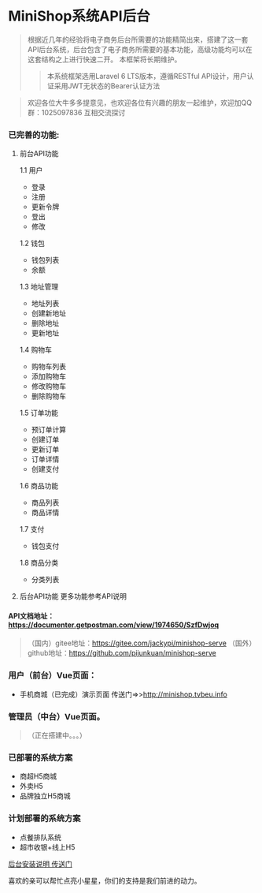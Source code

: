 # MiniShop系统API后台
>根据近几年的经验将电子商务后台所需要的功能精简出来，搭建了这一套API后台系统，后台包含了电子商务所需要的基本功能，高级功能均可以在这套结构之上进行快速二开。
本框架将长期维护。
> >本系统框架选用Laravel 6 LTS版本，遵循RESTful API设计，用户认证采用JWT无状态的Bearer认证方法

> 欢迎各位大牛多多提意见，也欢迎各位有兴趣的朋友一起维护，欢迎加QQ群：1025097836 互相交流探讨

### 已完善的功能:
1. 前台API功能

    1.1 用户
	* 登录
	* 注册
	* 更新令牌
	* 登出
	* 修改

    1.2 钱包
	* 钱包列表
	* 余额

    1.3 地址管理
	* 地址列表
	* 创建新地址
	* 删除地址
	* 更新地址

    1.4 购物车
	* 购物车列表
	* 添加购物车
	* 修改购物车
	* 删除购物车
	
    1.5 订单功能
	* 预订单计算
	* 创建订单
	* 更新订单
	* 订单详情
	* 创建支付
	
    1.6 商品功能
	* 商品列表
	* 商品详情
	
    1.7 支付
	* 钱包支付
    
    1.8 商品分类
	* 分类列表

2. 后台API功能
更多功能参考API说明


#### API文档地址：https://documenter.getpostman.com/view/1974650/SzfDwjoq

>（国内）gitee地址：https://gitee.com/jackypi/minishop-serve
>（国外）github地址：https://github.com/pijunkuan/minishop-serve

### 用户（前台）Vue页面：
* 手机商城（已完成）演示页面 传送门=>>http://minishop.tvbeu.info

### 管理员（中台）Vue页面。
>（正在搭建中。。。）

### 已部署的系统方案
* 商超H5商城
* 外卖H5
* 品牌独立H5商城

### 计划部署的系统方案
* 点餐排队系统
* 超市收银+线上H5

[后台安装说明 传送门](./serve/README.md)


喜欢的亲可以帮忙点亮小星星，你们的支持是我们前进的动力。